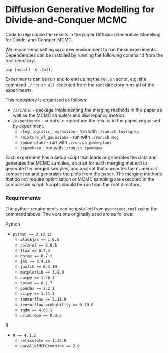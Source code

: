 # Diffusion Generative Modelling for Divide-and-Conquer MCMC

Code to reproduce the results in the paper Diffusion Generative Modelling for
Divide-and-Conquer MCMC.

We recommend setting up a new environment to run these experiments. Dependencies can be installed by running the following command from the root directory:

`pip install -e .[all]`

Experiments can be run end to end using the `run.sh` script, e.g. the command `./run.sh all` executed from the root directory runs all of the experiments.

This repository is organised as follows:

- `/src/dnc` - package implementing the merging methods in the paper as well as the MCMC samplers and discrepancy metrics.
- `/experiments` - scripts to reproduce the results in the paper, organised by experiment. 
  - `/toy_logistic_regression` - run with `./run.sh toylogreg`
  - `/mixture_of_gaussians` - run with `./run.sh mog`
  - `/powerplant` - run with `./run.sh powerplant`
  - `/spambase` - run with `./run.sh spambase`
  
Each experiment has a setup script that loads or generates the data and generates the MCMC samples, a script for each merging method to generate the merged samples, and a script that computes the numerical comparison and generates the plots from the paper. The merging methods that do not require optimisation or MCMC sampling are executed in the comparison script. Scripts should be run from the root directory.
    

### Requirements

The python requirements can be installed from `pyproject.toml` using the command above. The versions originally used are as follows:

Python

- `python == 3.10.13`
  - `blackjax == 1.0.0`
  - `cola-ml == 0.0.1`
  - `flax == 0.7.4`
  - `gpjax == 0.7.1`
  - `jax == 0.4.19`
  - `jaxlib == 0.4.19`
  - `matplotlib == 3.8.0`
  - `numpy == 1.26.1`
  - `optax == 0.1.7`
  - `pandas == 2.2.1`
  - `scipy == 1.11.3`
  - `tensorflow == 2.11.0`
  - `tensorflow-probability == 0.19.0`
  - `tqdm == 4.66.1`
  - `ucimlrepo == 0.0.6`

R

- `R == 4.1.2`
    - `reticulate == 1.35.0`
    - `parallelMCMCcombine == 2.0`
